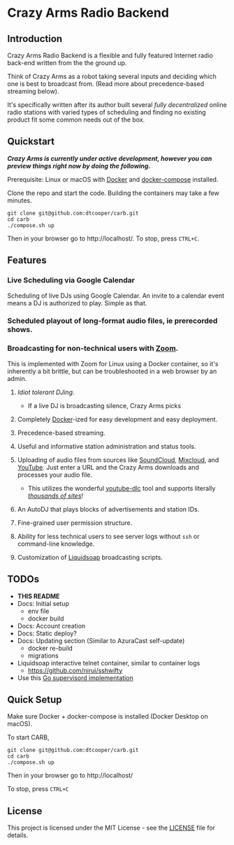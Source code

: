 # Crazy Arms Radio Backend

## Introduction

Crazy Arms Radio Backend is a flexible and fully featured Internet radio back-end
written from the the ground up.

Think of Crazy Arms as a robot taking several inputs and deciding which one is
best to broadcast from. (Read more about precedence-based streaming below).

It's specifically written after its author
built several _fully decentralized_ online radio stations with varied types of
scheduling and finding no existing product fit some common needs out of the box.

## Quickstart

***Crazy Arms is currently under active development, however you can preview
things right now by doing the following.***

Prerequisite: Linux or macOS with [Docker](https://www.docker.com/) and
[docker-compose](https://docs.docker.com/compose/) installed.


Clone the repo and start the code. Building the containers may take a few
minutes.

```
git clone git@github.com:dtcooper/carb.git
cd carb
./compose.sh up
```

Then in your browser go to http://localhost/. To stop, press `CTRL+C`.


## Features

### Live Scheduling via Google Calendar

Scheduling of live DJs using Google Calendar. An invite to a calendar event means
a DJ is authorized to play. Simple as that.

### Scheduled playout of long-format audio files, ie prerecorded shows.

### Broadcasting for non-technical users with [Zoom](https://zoom.us/).

This is implemented with Zoom for Linux using a Docker container, so it's
inherently a bit brittle, but can be troubleshooted in a web browser by an admin.

1. _Idiot tolerant DJing._
   * If a live DJ is broadcasting silence, Crazy Arms picks

1. Completely [Docker](https://www.docker.com/)-ized for easy development and
   easy deployment.

1. Precedence-based streaming.

1. Useful and informative station administration and status tools.

1. Uploading of audio files from sources like [SoundCloud](https://soundcloud.com/),
   [Mixcloud](https://www.mixcloud.com/), and [YouTube](https://www.youtube.com/).
   Just enter a URL and the Crazy Arms downloads and processes your audio file.
   * This utilizes the wonderful [youtube-dlc](https://github.com/blackjack4494/yt-dlc)
     tool and supports literally [_thousands of sites_](
        https://github.com/blackjack4494/yt-dlc/blob/master/docs/supportedsites.md)!

1. An AutoDJ that plays blocks of advertisements and station IDs.

1. Fine-grained user permission structure.

1. Ability for less technical users to see server logs without `ssh` or
   command-line knowledge.

1. Customization of [Liquidsoap](https://www.liquidsoap.info/) broadcasting
   scripts.


## TODOs

* **THIS README**
* Docs: Initial setup
    - env file
    - docker build
* Docs: Account creation
* Docs: Static deploy?
* Docs: Updating section (Similar to AzuraCast self-update)
    - docker re-build
    - migrations
* Liquidsoap interactive telnet container, similar to container logs
    - https://github.com/nirui/sshwifty
* Use this [Go supervisord implementation](https://github.com/ochinchina/supervisord)


## Quick Setup

Make sure Docker + docker-compose is installed (Docker Desktop on macOS).

To start CARB,

```
git clone git@github.com:dtcooper/carb.git
cd carb
./compose.sh up
```

Then in your browser go to http://localhost/

To stop, press `CTRL+C`

## License

This project is licensed under the MIT License - see the [LICENSE](LICENSE) file
for details.
